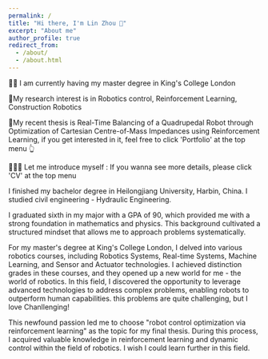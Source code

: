 ```yaml
---
permalink: /
title: "Hi there, I'm Lin Zhou 👋"
excerpt: "About me"
author_profile: true
redirect_from: 
  - /about/
  - /about.html
---
```


👩‍🎓 I am currently having my master degree in King's College London

🔬My research interest is in Robotics control, Reinforcement Learning, Construction Robotics

📘My recent thesis is Real-Time Balancing of a Quadrupedal Robot through Optimization of Cartesian Centre-of-Mass Impedances using Reinforcement Learning, if you get interested in it, feel free to click 'Portfolio' at the top menu 👆

💁🏻‍♀️ Let me introduce myself : 
If you wanna see more details, please click 'CV' at the top menu

I finished my bachelor degree in Heilongjiang University, Harbin, China. I studied civil engineering - Hydraulic Engineering.

I graduated sixth in my major with a GPA of 90, which provided me with a strong foundation in mathematics and physics. This background cultivated a structured mindset that allows me to approach problems systematically.

For my master's degree at King's College London, I delved into various robotics courses, including Robotics Systems, Real-time Systems, Machine Learning, and Sensor and Actuator technologies. I achieved distinction grades in these courses, and they opened up a new world for me - the world of robotics. In this field, I discovered the opportunity to leverage advanced technologies to address complex problems, enabling robots to outperform human capabilities. this problems are quite challenging, but I love Chanllenging!

This newfound passion led me to choose "robot control optimization via reinforcement learning" as the topic for my final thesis. During this process, I acquired valuable knowledge in reinforcement learning and dynamic control within the field of robotics. I wish I could learn further in this field.
